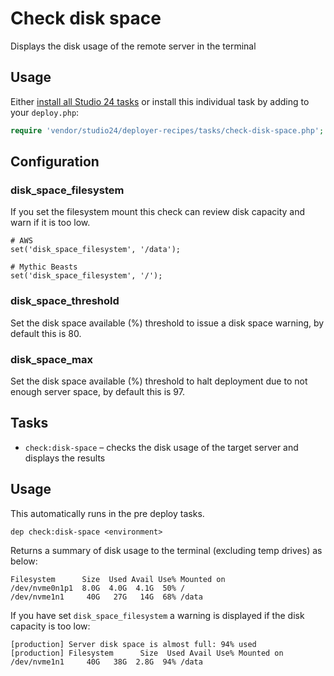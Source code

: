 # Check disk space

Displays the disk usage of the remote server in the terminal
## Usage

Either [install all Studio 24 tasks](../installation.md) or install this individual task by adding to your `deploy.php`:

```php
require 'vendor/studio24/deployer-recipes/tasks/check-disk-space.php';
```

## Configuration

### disk_space_filesystem
If you set the filesystem mount this check can review disk capacity and warn if it is too low.

```
# AWS
set('disk_space_filesystem', '/data');

# Mythic Beasts
set('disk_space_filesystem', '/');
```

### disk_space_threshold

Set the disk space available (%) threshold to issue a disk space warning, by default this is 80.

### disk_space_max

Set the disk space available (%) threshold to halt deployment due to not enough server space, by default this is 97.

## Tasks

- `check:disk-space` – checks the disk usage of the target server and displays the results

## Usage

This automatically runs in the pre deploy tasks.

```
dep check:disk-space <environment>
```

Returns a summary of disk usage to the terminal (excluding temp drives) as below:

```
Filesystem      Size  Used Avail Use% Mounted on
/dev/nvme0n1p1  8.0G  4.0G  4.1G  50% /
/dev/nvme1n1     40G   27G   14G  68% /data
```

If you have set `disk_space_filesystem` a warning is displayed if the disk capacity is too low:

```
[production] Server disk space is almost full: 94% used
[production] Filesystem      Size  Used Avail Use% Mounted on
/dev/nvme1n1     40G   38G  2.8G  94% /data
```
